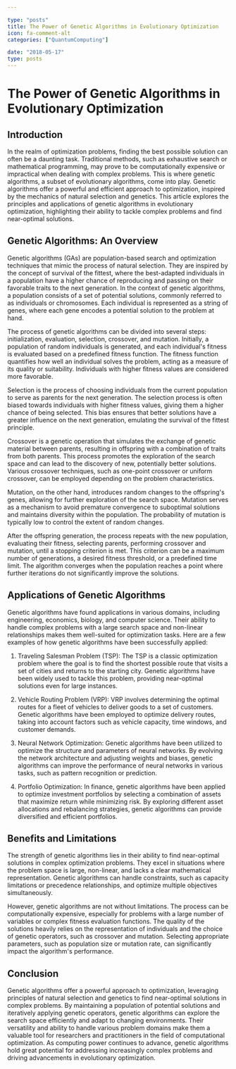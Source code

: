 ```yaml
---

type: "posts"
title: The Power of Genetic Algorithms in Evolutionary Optimization
icon: fa-comment-alt
categories: ["QuantumComputing"]

date: "2018-05-17"
type: posts
---
```





# The Power of Genetic Algorithms in Evolutionary Optimization

## Introduction

In the realm of optimization problems, finding the best possible solution can often be a daunting task. Traditional methods, such as exhaustive search or mathematical programming, may prove to be computationally expensive or impractical when dealing with complex problems. This is where genetic algorithms, a subset of evolutionary algorithms, come into play. Genetic algorithms offer a powerful and efficient approach to optimization, inspired by the mechanics of natural selection and genetics. This article explores the principles and applications of genetic algorithms in evolutionary optimization, highlighting their ability to tackle complex problems and find near-optimal solutions.

## Genetic Algorithms: An Overview

Genetic algorithms (GAs) are population-based search and optimization techniques that mimic the process of natural selection. They are inspired by the concept of survival of the fittest, where the best-adapted individuals in a population have a higher chance of reproducing and passing on their favorable traits to the next generation. In the context of genetic algorithms, a population consists of a set of potential solutions, commonly referred to as individuals or chromosomes. Each individual is represented as a string of genes, where each gene encodes a potential solution to the problem at hand.

The process of genetic algorithms can be divided into several steps: initialization, evaluation, selection, crossover, and mutation. Initially, a population of random individuals is generated, and each individual's fitness is evaluated based on a predefined fitness function. The fitness function quantifies how well an individual solves the problem, acting as a measure of its quality or suitability. Individuals with higher fitness values are considered more favorable.

Selection is the process of choosing individuals from the current population to serve as parents for the next generation. The selection process is often biased towards individuals with higher fitness values, giving them a higher chance of being selected. This bias ensures that better solutions have a greater influence on the next generation, emulating the survival of the fittest principle.

Crossover is a genetic operation that simulates the exchange of genetic material between parents, resulting in offspring with a combination of traits from both parents. This process promotes the exploration of the search space and can lead to the discovery of new, potentially better solutions. Various crossover techniques, such as one-point crossover or uniform crossover, can be employed depending on the problem characteristics.

Mutation, on the other hand, introduces random changes to the offspring's genes, allowing for further exploration of the search space. Mutation serves as a mechanism to avoid premature convergence to suboptimal solutions and maintains diversity within the population. The probability of mutation is typically low to control the extent of random changes.

After the offspring generation, the process repeats with the new population, evaluating their fitness, selecting parents, performing crossover and mutation, until a stopping criterion is met. This criterion can be a maximum number of generations, a desired fitness threshold, or a predefined time limit. The algorithm converges when the population reaches a point where further iterations do not significantly improve the solutions.

## Applications of Genetic Algorithms

Genetic algorithms have found applications in various domains, including engineering, economics, biology, and computer science. Their ability to handle complex problems with a large search space and non-linear relationships makes them well-suited for optimization tasks. Here are a few examples of how genetic algorithms have been successfully applied:

1. Traveling Salesman Problem (TSP): The TSP is a classic optimization problem where the goal is to find the shortest possible route that visits a set of cities and returns to the starting city. Genetic algorithms have been widely used to tackle this problem, providing near-optimal solutions even for large instances.

2. Vehicle Routing Problem (VRP): VRP involves determining the optimal routes for a fleet of vehicles to deliver goods to a set of customers. Genetic algorithms have been employed to optimize delivery routes, taking into account factors such as vehicle capacity, time windows, and customer demands.

3. Neural Network Optimization: Genetic algorithms have been utilized to optimize the structure and parameters of neural networks. By evolving the network architecture and adjusting weights and biases, genetic algorithms can improve the performance of neural networks in various tasks, such as pattern recognition or prediction.

4. Portfolio Optimization: In finance, genetic algorithms have been applied to optimize investment portfolios by selecting a combination of assets that maximize return while minimizing risk. By exploring different asset allocations and rebalancing strategies, genetic algorithms can provide diversified and efficient portfolios.

## Benefits and Limitations

The strength of genetic algorithms lies in their ability to find near-optimal solutions in complex optimization problems. They excel in situations where the problem space is large, non-linear, and lacks a clear mathematical representation. Genetic algorithms can handle constraints, such as capacity limitations or precedence relationships, and optimize multiple objectives simultaneously.

However, genetic algorithms are not without limitations. The process can be computationally expensive, especially for problems with a large number of variables or complex fitness evaluation functions. The quality of the solutions heavily relies on the representation of individuals and the choice of genetic operators, such as crossover and mutation. Selecting appropriate parameters, such as population size or mutation rate, can significantly impact the algorithm's performance.

## Conclusion

Genetic algorithms offer a powerful approach to optimization, leveraging principles of natural selection and genetics to find near-optimal solutions in complex problems. By maintaining a population of potential solutions and iteratively applying genetic operators, genetic algorithms can explore the search space efficiently and adapt to changing environments. Their versatility and ability to handle various problem domains make them a valuable tool for researchers and practitioners in the field of computational optimization. As computing power continues to advance, genetic algorithms hold great potential for addressing increasingly complex problems and driving advancements in evolutionary optimization.